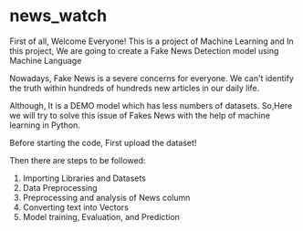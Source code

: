 # news_watch

First of all, Welcome Everyone!
This is a project of Machine Learning and 
In this project, We are going to create a Fake News Detection model using Machine Language

Nowadays, Fake News is a severe concerns for everyone. We can't identify the truth within hundreds of hundreds new articles in our daily life.

Although, It is a DEMO model which has less numbers of datasets. So,Here we will try to solve this issue of Fakes News with the help of machine learning in Python.

Before starting the code, First upload the dataset!

Then there are steps to be followed:

1. Importing Libraries and Datasets
2. Data Preprocessing
3. Preprocessing and analysis of News column
4. Converting text into Vectors
5. Model training, Evaluation, and Prediction
